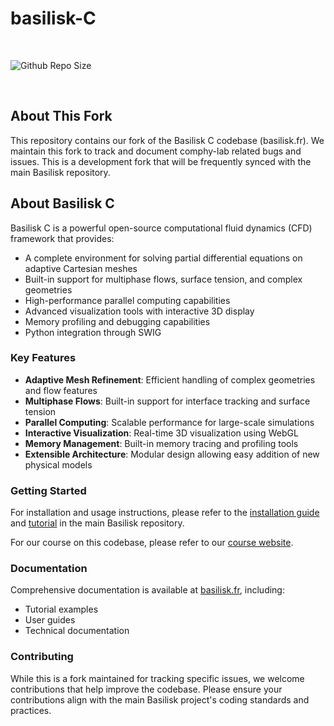 # basilisk-C


<br>

![Github Repo Size](https://img.shields.io/github/repo-size/comphy-lab/basilisk-C?style=for-the-badge&color=yellow)

<br>

## About This Fork

This repository contains our fork of the Basilisk C codebase (basilisk.fr). We maintain this fork to track and document comphy-lab related bugs and issues. This is a development fork that will be frequently synced with the main Basilisk repository.

## About Basilisk C

Basilisk C is a powerful open-source computational fluid dynamics (CFD) framework that provides:

- A complete environment for solving partial differential equations on adaptive Cartesian meshes
- Built-in support for multiphase flows, surface tension, and complex geometries
- High-performance parallel computing capabilities
- Advanced visualization tools with interactive 3D display
- Memory profiling and debugging capabilities
- Python integration through SWIG

### Key Features

- **Adaptive Mesh Refinement**: Efficient handling of complex geometries and flow features
- **Multiphase Flows**: Built-in support for interface tracking and surface tension
- **Parallel Computing**: Scalable performance for large-scale simulations
- **Interactive Visualization**: Real-time 3D visualization using WebGL
- **Memory Management**: Built-in memory tracing and profiling tools
- **Extensible Architecture**: Modular design allowing easy addition of new physical models

### Getting Started

For installation and usage instructions, please refer to the [installation guide](src/INSTALL) and [tutorial](Tutorial) in the main Basilisk repository.

For our course on this codebase, please refer to our [course website](https://comphy-lab.org/teaching/2025-Basilisk101-Madrid).

### Documentation

Comprehensive documentation is available at [basilisk.fr](http://basilisk.fr), including:
- Tutorial examples
- User guides
- Technical documentation

### Contributing

While this is a fork maintained for tracking specific issues, we welcome contributions that help improve the codebase. Please ensure your contributions align with the main Basilisk project's coding standards and practices.
